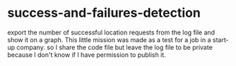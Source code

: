 # success-and-failures-detection
export the number of successful location requests from the log file and show it on a graph.
This little mission was made as a test for a job in a start-up company.
so I share the code file but leave the log file to be private because I don't know if I have permission to publish it.
